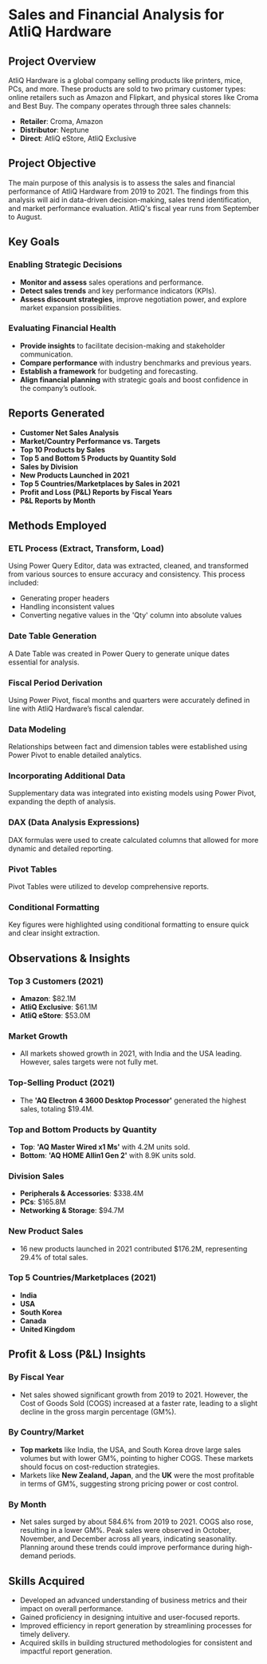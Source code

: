  # Sales and Financial Analysis for AtliQ Hardware

## **Project Overview**

AtliQ Hardware is a global company selling products like printers, mice, PCs, and more. These products are sold to two primary customer types: online retailers such as Amazon and Flipkart, and physical stores like Croma and Best Buy. The company operates through three sales channels:

- **Retailer**: Croma, Amazon
- **Distributor**: Neptune
- **Direct**: AtliQ eStore, AtliQ Exclusive

## **Project Objective**

The main purpose of this analysis is to assess the sales and financial performance of AtliQ Hardware from 2019 to 2021. The findings from this analysis will aid in data-driven decision-making, sales trend identification, and market performance evaluation. AtliQ's fiscal year runs from September to August.

## **Key Goals**

### **Enabling Strategic Decisions**

- **Monitor and assess** sales operations and performance.
- **Detect sales trends** and key performance indicators (KPIs).
- **Assess discount strategies**, improve negotiation power, and explore market expansion possibilities.

### **Evaluating Financial Health**

- **Provide insights** to facilitate decision-making and stakeholder communication.
- **Compare performance** with industry benchmarks and previous years.
- **Establish a framework** for budgeting and forecasting.
- **Align financial planning** with strategic goals and boost confidence in the company’s outlook.

## **Reports Generated**

- **Customer Net Sales Analysis**
- **Market/Country Performance vs. Targets**
- **Top 10 Products by Sales**
- **Top 5 and Bottom 5 Products by Quantity Sold**
- **Sales by Division**
- **New Products Launched in 2021**
- **Top 5 Countries/Marketplaces by Sales in 2021**
- **Profit and Loss (P&L) Reports by Fiscal Years**
- **P&L Reports by Month**

## **Methods Employed**

### **ETL Process (Extract, Transform, Load)**

Using Power Query Editor, data was extracted, cleaned, and transformed from various sources to ensure accuracy and consistency. This process included:

- Generating proper headers
- Handling inconsistent values
- Converting negative values in the 'Qty' column into absolute values

### **Date Table Generation**

A Date Table was created in Power Query to generate unique dates essential for analysis.

### **Fiscal Period Derivation**

Using Power Pivot, fiscal months and quarters were accurately defined in line with AtliQ Hardware’s fiscal calendar.

### **Data Modeling**

Relationships between fact and dimension tables were established using Power Pivot to enable detailed analytics.

### **Incorporating Additional Data**

Supplementary data was integrated into existing models using Power Pivot, expanding the depth of analysis.

### **DAX (Data Analysis Expressions)**

DAX formulas were used to create calculated columns that allowed for more dynamic and detailed reporting.

### **Pivot Tables**

Pivot Tables were utilized to develop comprehensive reports.

### **Conditional Formatting**

Key figures were highlighted using conditional formatting to ensure quick and clear insight extraction.

## **Observations & Insights**

### **Top 3 Customers (2021)**

- **Amazon**: $82.1M
- **AtliQ Exclusive**: $61.1M
- **AtliQ eStore**: $53.0M

### **Market Growth**

- All markets showed growth in 2021, with India and the USA leading. However, sales targets were not fully met.

### **Top-Selling Product (2021)**

- The **'AQ Electron 4 3600 Desktop Processor'** generated the highest sales, totaling $19.4M.

### **Top and Bottom Products by Quantity**

- **Top**: **'AQ Master Wired x1 Ms'** with 4.2M units sold.
- **Bottom**: **'AQ HOME Allin1 Gen 2'** with 8.9K units sold.

### **Division Sales**

- **Peripherals & Accessories**: $338.4M
- **PCs**: $165.8M
- **Networking & Storage**: $94.7M

### **New Product Sales**

- 16 new products launched in 2021 contributed $176.2M, representing 29.4% of total sales.

### **Top 5 Countries/Marketplaces (2021)**

- **India**
- **USA**
- **South Korea**
- **Canada**
- **United Kingdom**

## **Profit & Loss (P&L) Insights**

### **By Fiscal Year**

- Net sales showed significant growth from 2019 to 2021. However, the Cost of Goods Sold (COGS) increased at a faster rate, leading to a slight decline in the gross margin percentage (GM%).

### **By Country/Market**

- **Top markets** like India, the USA, and South Korea drove large sales volumes but with lower GM%, pointing to higher COGS. These markets should focus on cost-reduction strategies.
- Markets like **New Zealand, Japan**, and the **UK** were the most profitable in terms of GM%, suggesting strong pricing power or cost control.

### **By Month**

- Net sales surged by about 584.6% from 2019 to 2021. COGS also rose, resulting in a lower GM%. Peak sales were observed in October, November, and December across all years, indicating seasonality. Planning around these trends could improve performance during high-demand periods.

## **Skills Acquired**

- Developed an advanced understanding of business metrics and their impact on overall performance.
- Gained proficiency in designing intuitive and user-focused reports.
- Improved efficiency in report generation by streamlining processes for timely delivery.
- Acquired skills in building structured methodologies for consistent and impactful report generation.
